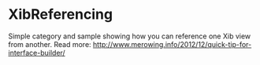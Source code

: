 XibReferencing
==============

Simple category and sample showing how you can reference one Xib view from another.
Read more: http://www.merowing.info/2012/12/quick-tip-for-interface-builder/
